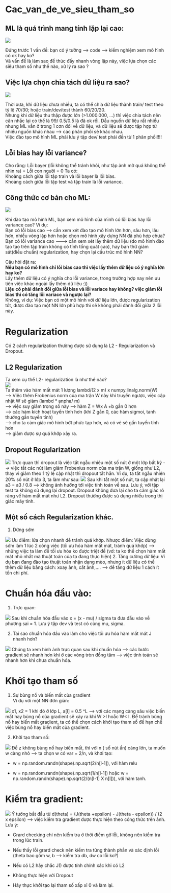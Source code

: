 # Cac_van_de_ve_sieu_tham_so

## ML là quá trình mang tính lặp lại cao:
<img src = 'https://i.imgur.com/piDPivF.jpg'>

Đứng trước 1 vấn đề: bạn có ý tưởng --> code -->  kiểm nghiệm xem mô hình có ok hay ko?  
Và vấn đề là làm sao để thúc đẩy nhanh vòng lặp này, việc lựa chọn các siêu tham số như thế nào, xử lý ra sao ?

## Việc lựa chọn chia tách dữ liệu ra sao?
<img src ='https://i.imgur.com/ExTH607.jpg'>

Thời xưa, khi dữ liệu chưa nhiều, ta có thể chia dữ liệu thành train/ test theo tỷ lệ 70/30; hoặc train/dev/test thành 60/20/20.   
Nhưng khi dữ liệu thu thập được lớn (>1.000.000, ...) thì việc chia tách nên cân nhắc lại có thể là 99/ 0.5/0.5 là đã ok rồi. 
Dẫu nguồn dữ liệu rất nhiều nhưng ML vẫn ở trong 1 cơn đói về dữ liệu, và dữ liệu sẽ được tập hợp từ nhiều nguồn khác nhau --> các phân phối sẽ khác nhau.   
Việc đào tạo mô hình ML phải lưu ý tập dev/ test phải đến từ 1 phân phối!!!!

## Lỗi bias hay lỗi variance?
Cho rằng: Lỗi bayer (lỗi không thể tránh khỏi, như tập ảnh mờ quá không thể nhìn ra) = Lỗi con người = 0
Ta có:   
Khoảng cách giữa lỗi tập train và lỗi bayer là lỗi bias.   
Khoảng cách giữa lỗi tập test và tập train là lỗi variance.  

## Công thức cơ bản cho ML:
<img src ='https://i.imgur.com/C3JvmxE.jpg'>

Khi đào tạo mô hình ML, bạn xem mô hình của mình có lỗi bias hay lỗi variance cao?
Ví dụ:  
Bạn có lỗi bias cao --> cần xem xét đào tạo mô hình lớn hơn, sâu hơn, lâu hơn, nhiều vòng lặp hơn hoặc chọn mô hình xây dựng NN đã phù hợp chưa?   
Bạn có lỗi variance cao ---> cần xem xét lấy thêm dữ liệu (do mô hình đào tạo tạo trên tập train không có tính tổng quát cao), hay bạn thử giám sát(điều chuẩn) regularization, hay chọn lại cấu trúc mô hình NN?

Câu hỏi đặt ra:    
**Nếu bạn có mô hình chỉ lỗi bias cao thì việc lấy thêm dữ liệu có ý nghĩa lớn hay ko?**   
Lấy thêm dữ liệu có ý nghĩa cho lỗi variance, trong trường hợp nay nên ưu tiên việc khác ngoài lấy thêm dữ liệu :))   
**Liệu có phải đánh đổi giữa lỗi bias và lỗi variace hay không? việc giảm lỗi bias thì có tăng lỗi variace và ngược lại?**  
Không, ví dụ: Việc bạn có một mô hình với dữ liệu lớn, được regularization tốt, được đào tạo một NN lớn phù hợp thì sẽ không phải đánh đổi giữa 2 lỗi này.

# Regularization
   Có 2 cách regularization thường được sử dụng là L2 - Regularization và Dropout.   
## L2 Regularization
   Ta xem cụ thể L2- regularization là như thế nào?   
   <img src ='https://i.imgur.com/1AKqeKb.jpg'>   
   Ta thêm vào hàm mất mát 1 lượng lambd/(2 x m) x numpy.linalg.norm(W)        
   --> Việc thêm Frobenius norm của ma trận W này khi truyền ngược, việc cập nhật W sẽ giảm (lambd * anpha/ m)        
   --> việc suy giảm trọng số này --> hàm Z = Wx A +b gần 0 hơn   
   --> các hàm kích hoạt tuyến tính hơn (khi Z gần 0, các hàm sigmoi, tanh thường gần tuyến tính)   
   --> cho ta cảm giác mô hình bớt phức tạp hơn, và có vẻ sẽ gần tuyến tính hơn      
   --> giảm được sự quá khớp xảy ra.

## Dropout Regularization   
   <img src = 'https://i.imgur.com/oQRoz2D.jpg'>   
   Trực quan thì dropout là việc tắt ngẫu nhiêu một số nút ở một lớp bất kỳ --> việc tắt các nút làm giảm Frobenius norm của ma trận W, giống như L2, thay vì giảm theo 1 tỷ lệ cập nhật thì dropout tắt hẳn.   
   Ví dụ, ta tắt ngẫu nhiên 20% số nút ở lớp 3, ta làm như sau:   
   <img src ='https://i.imgur.com/FyMKRqu.jpg'>   
   Sau khi tắt một số nút, ta cập nhật lại a3 = a3 / 0.8 --> không ảnh hưởng tới việc tính toán về sau.    
   Lưu ý, với tập test ta không sử dụng lại dropout. Dropout không đưa lại cho ta cảm giác rõ ràng về hàm mất mát như L2. Dropout thường được sủ dụng nhiều trong thị giác máy tính.

## Một số cách Regularization khác.  
1. Dừng sớm   
<img src ='https://i.imgur.com/h1tgcGT.jpg'>   
Ưu điểm: lửa chọn nhanh để tránh quá khớp.   
Nhược điểm: Việc dừng sớm làm 1 lúc 2 công việc (tối ưu hóa hàm mất mát, tránh quá khớp) --> những việc ta làm để tối ưu hóa ko được triệt để (vd: ta ko thể chọn hàm mất mát nhỏ nhất mà thuật toán của ta đang thực hiện)   
2. Tăng cường dữ liệu:   
Ví dụ bạn đang đào tạo thuật toán nhận dạng mèo, nhưng ít dữ liệu có thể thêm dữ liệu bằng cách: xoay ảnh, cắt ảnh,.... --> để tăng dữ liệu 1 cách ít tốn chi phí.

# Chuẩn hóa đầu vào:
1. Trực quan:  
<img src = 'https://i.imgur.com/LD9rpOJ.jpg'>
   Sau khi chuẩn hóa đầu vào x = (x - mu) / sigma ta đưa đầu vào về phương sai = 1. Lưu ý tập dev và test có cùng mu, sigma.   

2. Tai sao chuẩn hóa đầu vào làm cho việc tối ưu hóa hàm mất mát J nhanh hơn?   
<img src = 'https://i.imgur.com/ltrDEs5.jpg'>   
Chúng ta xem hình ảnh trực quan sau khi chuẩn hóa --> các bước gradient sẽ nhanh hơn khi ở các vòng tròn đồng tâm --> việc tính toán sẽ nhanh hơn khi chưa chuẩn hóa.

# Khởi tạo tham số   
1. Sự bùng nổ và biến mất của gradient   
Ví dụ với một NN đơn giản:   
<img src ='https://i.imgur.com/BdVgbtR.jpg'>   
x1, x2 = 1 khi đó ở lớp L, a[l] = 0.5 ^L --> với các mạng càng sâu việc biến mất hay bùng nổ của gradient sẽ xảy ra khi W >I hoắc W< I.   
Để tránh bùng nổ hay biến mất gradient, ta có thể chọn cách khởi tạo tham số để hạn chế việc bùng nổ hay biến mất của gradient.       

2. Khởi tạo tham số:       
<img src ='https://i.imgur.com/jD1sABs.jpg'>   
Để z không bùng nổ hay biến mất, thì với n ( số nút ẩn) càng lớn, ta muốn w càng nhỏ --> ta chọn w có var = 2/n, và khơi tạo:   

+ w = np.random.randn(shape).np.sqrt(2/n[l-1]), với hàm relu
            
+ w = np.random.randn(shape).np.sqrt(1/n[l-1]) hoặc w = np.random.randn(shape).np.sqrt(2/(n[l-1] X n[l])), với hàm tanh.

# Kiểm tra gradient:
<img src ='https://i.imgur.com/EFINDgY.jpg'>   
Ý tưởng bắt đầu từ d(theta) = (J(theta +epsilon) - J(theta - epsilon)) / (2 x epsilon)
--> việc kiểm tra gradient được thực hiện theo công thức trên ảnh.   
Lưu ý:     
  
+ Grard checking chỉ nên kiểm tra ở thời điểm gỡ lỗi, không nên kiểm tra trong lúc train.  

+ Nếu thấy lỗi grard check nên kiểm tra từng thành phần và xác định lỗi (theta bao gồm w, b --> kiểm tra db, dw có lỗi ko?)    

+ Nếu có L2 hãy chắc J() được tính chính xác khi có L2    

+ Không thực hiện với Dropout    

+ Hãy thực khởi tạo lại tham số xấp xỉ 0 và làm lại.  


















